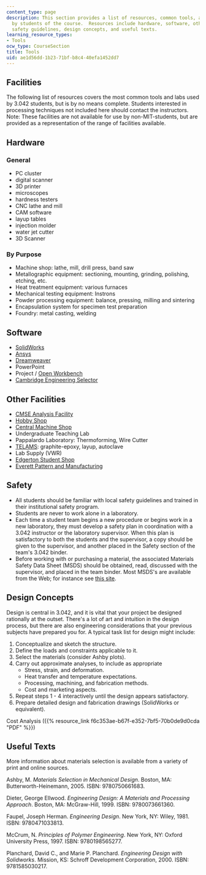 ```yaml
---
content_type: page
description: This section provides a list of resources, common tools, and labs used
  by students of the course.  Resources include hardware, software, other facilities,
  safety guidelines, design concepts, and useful texts.
learning_resource_types:
- Tools
ocw_type: CourseSection
title: Tools
uid: ae1d56dd-1b23-71bf-b8c4-40efa1452dd7
---
```


Facilities
----------

The following list of resources covers the most common tools and labs used by 3.042 students, but is by no means complete. Students interested in processing techniques not included here should contact the instructors. Note: These facilities are not available for use by non-MIT-students, but are provided as a representation of the range of facilities available.

Hardware
--------

### General

*   PC cluster
*   digital scanner
*   3D printer
*   microscopes
*   hardness testers
*   CNC lathe and mill
*   CAM software
*   layup tables
*   injection molder
*   water jet cutter
*   3D Scanner

### By Purpose

*   Machine shop: lathe, mill, drill press, band saw
*   Metallographic equipment: sectioning, mounting, grinding, polishing, etching, etc.
*   Heat treatment equipment: various furnaces
*   Mechanical testing equipment: Instrons
*   Powder processing equipment: balance, pressing, milling and sintering
*   Encapsulation system for specimen test preparation
*   Foundry: metal casting, welding

Software
--------

*   [SolidWorks](http://www.solidworks.com/)
*   [Ansys](http://www.ansys.com/)
*   [Dreamweaver](http://www.adobe.com/products/dreamweaver/)
*   PowerPoint
*   Project / [Open Workbench](http://sourceforge.net/projects/openproj/)
*   [Cambridge Engineering Selector](http://www.grantadesign.com/products/ces/)

Other Facilities
----------------

*   [CMSE Analysis Facility](http://web.mit.edu/cmse/facilities/analysis.html)
*   [Hobby Shop](http://hobbyshop.mit.edu/)
*   [Central Machine Shop](http://web.mit.edu/cmshop/)
*   Undergraduate Teaching Lab
*   Pappalardo Laboratory: Thermoforming, Wire Cutter
*   [TELAMS](http://web.mit.edu/telams/): graphite-epoxy, layup, autoclave
*   Lab Supply (VWR)
*   [Edgerton Student Shop](http://web.mit.edu/Edgerton/www/Shop.html)
*   [Everett Pattern and Manufacturing](http://www.merchantcircle.com/business/Everett.Pattern.And.Manufacturing.Inc.978-777-4575)

Safety
------

*   All students should be familiar with local safety guidelines and trained in their institutional safety program.
*   Students are never to work alone in a laboratory.
*   Each time a student team begins a new procedure or begins work in a new laboratory, they must develop a safety plan in coordination with a 3.042 instructor or the laboratory supervisor. When this plan is satisfactory to both the students and the supervisor, a copy should be given to the supervisor, and another placed in the Safety section of the team's 3.042 binder.
*   Before working with or purchasing a material, the associated Materials Safety Data Sheet (MSDS) should be obtained, read, discussed with the supervisor, and placed in the team binder. Most MSDS's are available from the Web; for instance see [this site](http://www.ilpi.com/msds/).

Design Concepts
---------------

Design is central in 3.042, and it is vital that your project be designed rationally at the outset. There's a lot of art and intuition in the design process, but there are also engineering considerations that your previous subjects have prepared you for. A typical task list for design might include:

1.  Conceptualize and sketch the structure.
2.  Define the loads and constraints applicable to it.
3.  Select the materials (consider Ashby plots).
4.  Carry out approximate analyses, to include as appropriate
    *   Stress, strain, and deformation.
    *   Heat transfer and temperature expectations.
    *   Processing, machining, and fabrication methods.
    *   Cost and marketing aspects.
5.  Repeat steps 1 - 4 interactively until the design appears satisfactory.
6.  Prepare detailed design and fabrication drawings (SolidWorks or equivalent).

Cost Analysis ({{% resource_link f6c353ae-b67f-e352-7bf5-70b0de9d0cda "PDF" %}})

Useful Texts
------------

More information about materials selection is available from a variety of print and online sources.

Ashby, M. _Materials Selection in Mechanical Design_. Boston, MA: Butterworth-Heinemann, 2005. ISBN: 9780750661683.

Dieter, George Ellwood. _Engineering Design: A Materials and Processing Approach_. Boston, MA: McGraw-Hill, 1999. ISBN: 9780073661360.

Faupel, Joseph Herman. _Engineering Design_. New York, NY: Wiley, 1981. ISBN: 9780471033813.

McCrum, N. _Principles of Polymer Engineering_. New York, NY: Oxford University Press, 1997. ISBN: 9780198565277.

Planchard, David C., and Marie P. Planchard. _Engineering Design with Solidworks_. Mission, KS: Schroff Development Corporation, 2000. ISBN: 9781585030217.